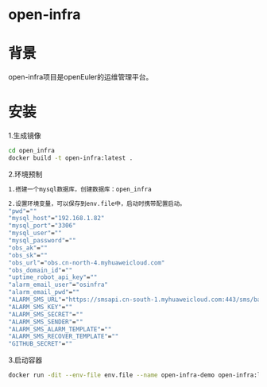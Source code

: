 # open-infra

# 背景

open-infra项目是openEuler的运维管理平台。

# 安装

1.生成镜像

~~~bash
cd open_infra
docker build -t open-infra:latest .
~~~

2.环境预制

~~~bash
1.搭建一个mysql数据库，创建数据库：open_infra

2.设置环境变量，可以保存到env.file中，启动时携带配置启动。
"pwd"=""
"mysql_host"="192.168.1.82"
"mysql_port"="3306"
"mysql_user"=""
"mysql_password"=""
"obs_ak"=""
"obs_sk"=""
"obs_url"="obs.cn-north-4.myhuaweicloud.com"
"obs_domain_id"=""
"uptime_robot_api_key"=""
"alarm_email_user"="osinfra"
"alarm_email_pwd"=""
"ALARM_SMS_URL"="https://smsapi.cn-south-1.myhuaweicloud.com:443/sms/batchSendSms/v1"
"ALARM_SMS_KEY"=""
"ALARM_SMS_SECRET"=""
"ALARM_SMS_SENDER"=""
"ALARM_SMS_ALARM_TEMPLATE"=""
"ALARM_SMS_RECOVER_TEMPLATE"=""
"GITHUB_SECRET"=""
~~~

3.启动容器

~~~bash
docker run -dit --env-file env.file --name open-infra-demo open-infra:latest
~~~

